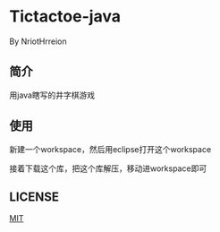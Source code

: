 # Tictactoe-java

By NriotHrreion

## 简介

用java瞎写的井字棋游戏

## 使用

新建一个workspace，然后用eclipse打开这个workspace

接着下载这个库，把这个库解压，移动进workspace即可

## LICENSE

[MIT](./LICENSE)
